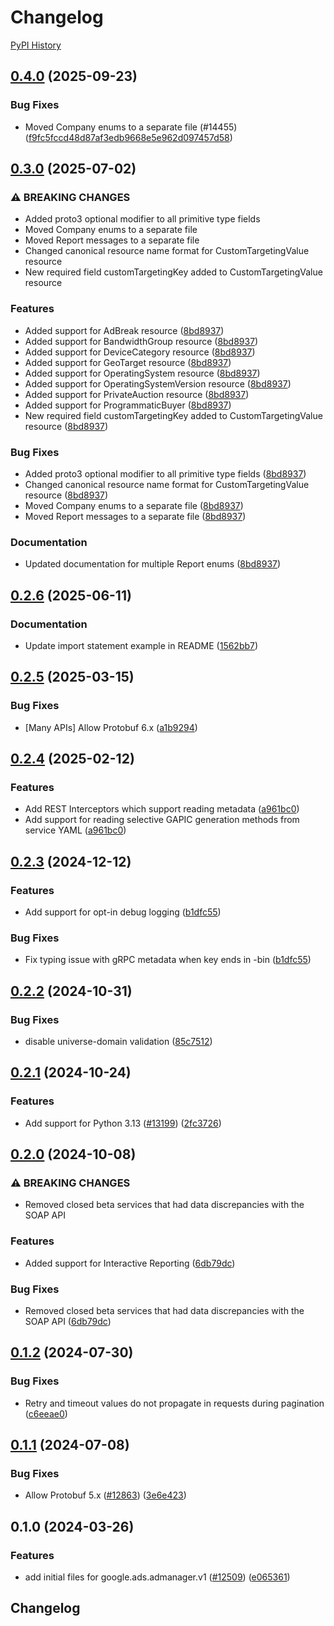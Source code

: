 # Changelog

[PyPI History][1]

[1]: https://pypi.org/project/google-ads-admanager/#history

## [0.4.0](https://github.com/googleapis/google-cloud-python/compare/google-ads-admanager-v0.3.0...google-ads-admanager-v0.4.0) (2025-09-23)


### Bug Fixes

* Moved Company enums to a separate file (#14455) ([f9fc5fccd48d87af3edb9668e5e962d097457d58](https://github.com/googleapis/google-cloud-python/commit/f9fc5fccd48d87af3edb9668e5e962d097457d58))

## [0.3.0](https://github.com/googleapis/google-cloud-python/compare/google-ads-admanager-v0.2.6...google-ads-admanager-v0.3.0) (2025-07-02)


### ⚠ BREAKING CHANGES

* Added proto3 optional modifier to all primitive type fields
* Moved Company enums to a separate file
* Moved Report messages to a separate file
* Changed canonical resource name format for CustomTargetingValue resource
* New required field customTargetingKey added to CustomTargetingValue resource

### Features

* Added support for AdBreak resource ([8bd8937](https://github.com/googleapis/google-cloud-python/commit/8bd893714d28ef47ecb76aad6abc06158b0815b4))
* Added support for BandwidthGroup resource ([8bd8937](https://github.com/googleapis/google-cloud-python/commit/8bd893714d28ef47ecb76aad6abc06158b0815b4))
* Added support for DeviceCategory resource ([8bd8937](https://github.com/googleapis/google-cloud-python/commit/8bd893714d28ef47ecb76aad6abc06158b0815b4))
* Added support for GeoTarget resource ([8bd8937](https://github.com/googleapis/google-cloud-python/commit/8bd893714d28ef47ecb76aad6abc06158b0815b4))
* Added support for OperatingSystem resource ([8bd8937](https://github.com/googleapis/google-cloud-python/commit/8bd893714d28ef47ecb76aad6abc06158b0815b4))
* Added support for OperatingSystemVersion resource ([8bd8937](https://github.com/googleapis/google-cloud-python/commit/8bd893714d28ef47ecb76aad6abc06158b0815b4))
* Added support for PrivateAuction resource ([8bd8937](https://github.com/googleapis/google-cloud-python/commit/8bd893714d28ef47ecb76aad6abc06158b0815b4))
* Added support for ProgrammaticBuyer ([8bd8937](https://github.com/googleapis/google-cloud-python/commit/8bd893714d28ef47ecb76aad6abc06158b0815b4))
* New required field customTargetingKey added to CustomTargetingValue resource ([8bd8937](https://github.com/googleapis/google-cloud-python/commit/8bd893714d28ef47ecb76aad6abc06158b0815b4))


### Bug Fixes

* Added proto3 optional modifier to all primitive type fields ([8bd8937](https://github.com/googleapis/google-cloud-python/commit/8bd893714d28ef47ecb76aad6abc06158b0815b4))
* Changed canonical resource name format for CustomTargetingValue resource ([8bd8937](https://github.com/googleapis/google-cloud-python/commit/8bd893714d28ef47ecb76aad6abc06158b0815b4))
* Moved Company enums to a separate file ([8bd8937](https://github.com/googleapis/google-cloud-python/commit/8bd893714d28ef47ecb76aad6abc06158b0815b4))
* Moved Report messages to a separate file ([8bd8937](https://github.com/googleapis/google-cloud-python/commit/8bd893714d28ef47ecb76aad6abc06158b0815b4))


### Documentation

* Updated documentation for multiple Report enums ([8bd8937](https://github.com/googleapis/google-cloud-python/commit/8bd893714d28ef47ecb76aad6abc06158b0815b4))

## [0.2.6](https://github.com/googleapis/google-cloud-python/compare/google-ads-admanager-v0.2.5...google-ads-admanager-v0.2.6) (2025-06-11)


### Documentation

* Update import statement example in README ([1562bb7](https://github.com/googleapis/google-cloud-python/commit/1562bb740c7cd56179e52185dde3c32af861de5e))

## [0.2.5](https://github.com/googleapis/google-cloud-python/compare/google-ads-admanager-v0.2.4...google-ads-admanager-v0.2.5) (2025-03-15)


### Bug Fixes

* [Many APIs] Allow Protobuf 6.x ([a1b9294](https://github.com/googleapis/google-cloud-python/commit/a1b9294d0bf6e27c2a951d6df7faf7807dc5420b))

## [0.2.4](https://github.com/googleapis/google-cloud-python/compare/google-ads-admanager-v0.2.3...google-ads-admanager-v0.2.4) (2025-02-12)


### Features

* Add REST Interceptors which support reading metadata ([a961bc0](https://github.com/googleapis/google-cloud-python/commit/a961bc029201b72fc4923490aeb3d82781853e6a))
* Add support for reading selective GAPIC generation methods from service YAML ([a961bc0](https://github.com/googleapis/google-cloud-python/commit/a961bc029201b72fc4923490aeb3d82781853e6a))

## [0.2.3](https://github.com/googleapis/google-cloud-python/compare/google-ads-admanager-v0.2.2...google-ads-admanager-v0.2.3) (2024-12-12)


### Features

* Add support for opt-in debug logging ([b1dfc55](https://github.com/googleapis/google-cloud-python/commit/b1dfc556d4652a48564ff37becb31d5a06ee2b5b))


### Bug Fixes

* Fix typing issue with gRPC metadata when key ends in -bin ([b1dfc55](https://github.com/googleapis/google-cloud-python/commit/b1dfc556d4652a48564ff37becb31d5a06ee2b5b))

## [0.2.2](https://github.com/googleapis/google-cloud-python/compare/google-ads-admanager-v0.2.1...google-ads-admanager-v0.2.2) (2024-10-31)


### Bug Fixes

* disable universe-domain validation ([85c7512](https://github.com/googleapis/google-cloud-python/commit/85c7512bbdde2b9cc60b4ad42b8c36c4558a07a5))

## [0.2.1](https://github.com/googleapis/google-cloud-python/compare/google-ads-admanager-v0.2.0...google-ads-admanager-v0.2.1) (2024-10-24)


### Features

* Add support for Python 3.13 ([#13199](https://github.com/googleapis/google-cloud-python/issues/13199)) ([2fc3726](https://github.com/googleapis/google-cloud-python/commit/2fc372685731141ca1ed2a917dd18bacd79db88e))

## [0.2.0](https://github.com/googleapis/google-cloud-python/compare/google-ads-admanager-v0.1.2...google-ads-admanager-v0.2.0) (2024-10-08)


### ⚠ BREAKING CHANGES

* Removed closed beta services that had data discrepancies with the SOAP API

### Features

* Added support for Interactive Reporting  ([6db79dc](https://github.com/googleapis/google-cloud-python/commit/6db79dc964b540f1c9c21d96122e4916aca66d98))


### Bug Fixes

* Removed closed beta services that had data discrepancies with the SOAP API ([6db79dc](https://github.com/googleapis/google-cloud-python/commit/6db79dc964b540f1c9c21d96122e4916aca66d98))

## [0.1.2](https://github.com/googleapis/google-cloud-python/compare/google-ads-admanager-v0.1.1...google-ads-admanager-v0.1.2) (2024-07-30)


### Bug Fixes

* Retry and timeout values do not propagate in requests during pagination ([c6eeae0](https://github.com/googleapis/google-cloud-python/commit/c6eeae00de802d98badd3de879ce5e870ba60a3a))

## [0.1.1](https://github.com/googleapis/google-cloud-python/compare/google-ads-admanager-v0.1.0...google-ads-admanager-v0.1.1) (2024-07-08)


### Bug Fixes

* Allow Protobuf 5.x ([#12863](https://github.com/googleapis/google-cloud-python/issues/12863)) ([3e6e423](https://github.com/googleapis/google-cloud-python/commit/3e6e423b86cdace8538f610941aa84c7a6217934))

## 0.1.0 (2024-03-26)


### Features

* add initial files for google.ads.admanager.v1 ([#12509](https://github.com/googleapis/google-cloud-python/issues/12509)) ([e065361](https://github.com/googleapis/google-cloud-python/commit/e065361a844934ffd35689a1992e962c97a32ecc))

## Changelog
